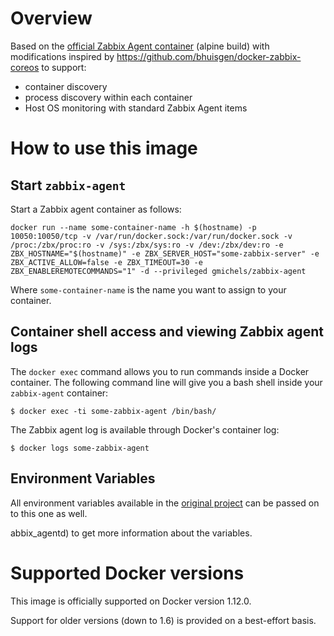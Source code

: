 # Overview

Based on the [official Zabbix Agent container](https://hub.docker.com/r/zabbix/zabbix-agent/) (alpine build) with modifications inspired by https://github.com/bhuisgen/docker-zabbix-coreos to support:

* container discovery
* process discovery within each container
* Host OS monitoring with standard Zabbix Agent items

# How to use this image

## Start `zabbix-agent`

Start a Zabbix agent container as follows:

    docker run --name some-container-name -h $(hostname) -p 10050:10050/tcp -v /var/run/docker.sock:/var/run/docker.sock -v /proc:/zbx/proc:ro -v /sys:/zbx/sys:ro -v /dev:/zbx/dev:ro -e ZBX_HOSTNAME="$(hostname)" -e ZBX_SERVER_HOST="some-zabbix-server" -e ZBX_ACTIVE_ALLOW=false -e ZBX_TIMEOUT=30 -e ZBX_ENABLEREMOTECOMMANDS="1" -d --privileged gmichels/zabbix-agent

Where `some-container-name` is the name you want to assign to your container.

## Container shell access and viewing Zabbix agent logs

The `docker exec` command allows you to run commands inside a Docker container. The following command line will give you a bash shell inside your `zabbix-agent` container:

```console
$ docker exec -ti some-zabbix-agent /bin/bash/
```

The Zabbix agent log is available through Docker's container log:

```console
$ docker logs some-zabbix-agent
```

## Environment Variables

All environment variables available in the [original project](https://hub.docker.com/r/zabbix/zabbix-agent/) can be passed on to this one as well.

abbix_agentd) to get more information about the variables.

# Supported Docker versions

This image is officially supported on Docker version 1.12.0.

Support for older versions (down to 1.6) is provided on a best-effort basis.